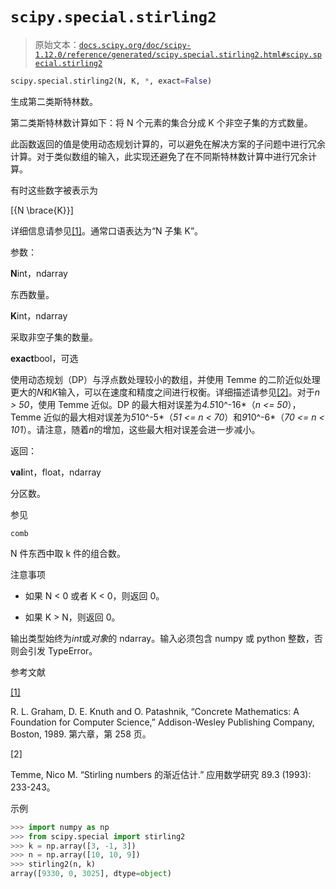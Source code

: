 # `scipy.special.stirling2`

> 原始文本：[`docs.scipy.org/doc/scipy-1.12.0/reference/generated/scipy.special.stirling2.html#scipy.special.stirling2`](https://docs.scipy.org/doc/scipy-1.12.0/reference/generated/scipy.special.stirling2.html#scipy.special.stirling2)

```py
scipy.special.stirling2(N, K, *, exact=False)
```

生成第二类斯特林数。

第二类斯特林数计算如下：将 N 个元素的集合分成 K 个非空子集的方式数量。

此函数返回的值是使用动态规划计算的，可以避免在解决方案的子问题中进行冗余计算。对于类似数组的输入，此实现还避免了在不同斯特林数计算中进行冗余计算。

有时这些数字被表示为

\[{N \brace{K}}\]

详细信息请参见[[1]](#rf81df9b6fd0a-1)。通常口语表达为“N 子集 K”。

参数：

**N**int，ndarray

东西数量。

**K**int，ndarray

采取非空子集的数量。

**exact**bool，可选

使用动态规划（DP）与浮点数处理较小的数组，并使用 Temme 的二阶近似处理更大的*N*和*K*输入，可以在速度和精度之间进行权衡。详细描述请参见[[2]](#rf81df9b6fd0a-2)。对于*n > 50*，使用 Temme 近似。DP 的最大相对误差为*4.5*10^-16*（*n <= 50*），Temme 近似的最大相对误差为*5*10^-5*（*51 <= n < 70*）和*9*10^-6*（*70 <= n < 101*）。请注意，随着*n*的增加，这些最大相对误差会进一步减小。

返回：

**val**int，float，ndarray

分区数。

参见

`comb`

N 件东西中取 k 件的组合数。

注意事项

+   如果 N < 0 或者 K < 0，则返回 0。

+   如果 K > N，则返回 0。

输出类型始终为*int*或*对象*的 ndarray。输入必须包含 numpy 或 python 整数，否则会引发 TypeError。

参考文献

[[1]](#id1)

R. L. Graham, D. E. Knuth and O. Patashnik, “Concrete Mathematics: A Foundation for Computer Science,” Addison-Wesley Publishing Company, Boston, 1989\. 第六章，第 258 页。

[2]

Temme, Nico M. “Stirling numbers 的渐近估计.” 应用数学研究 89.3 (1993): 233-243。

示例

```py
>>> import numpy as np
>>> from scipy.special import stirling2
>>> k = np.array([3, -1, 3])
>>> n = np.array([10, 10, 9])
>>> stirling2(n, k)
array([9330, 0, 3025], dtype=object) 
```

